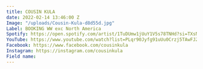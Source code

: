 ```yaml
---
title: COUSIN KULA
date: 2022-02-14 13:46:00 Z
Image: "/uploads/Cousin-Kula-d8d55d.jpg"
Label: BOOKING WW exc North America
Spotify: https://open.spotify.com/artist/1TuDUmw1jUuY1V5s78TNHd?si=TXsNRP_bSdu7IQj04QSuyA
YouTube: https://www.youtube.com/watch?list=PLqr90Jyfg91uUu0Crzj5TAwFJZdoz3w5A&v=n1tEVpgvX1s&feature=emb_title&ab_channel=CousinKula
Facebook: https://www.facebook.com/cousinkula
Instagram: https://instagram.com/cousinkula
Field name: 
---
```


